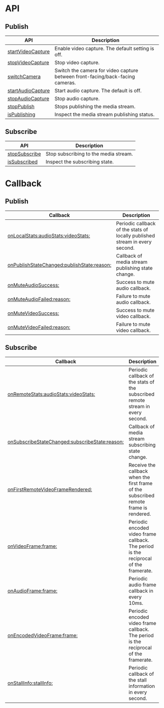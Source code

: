 # API
## Publish

| API | Description |
| --- | --- |
| [startVideoCapture](api.md#TALWTNPublisher-startvideocapture) | Enable video capture. The default setting is off.   <br> |
| [stopVideoCapture](api.md#TALWTNPublisher-stopvideocapture) | Stop video capture. |
| [switchCamera](api.md#TALWTNPublisher-switchcamera) | Switch the camera for video capture between front-facing/back-facing cameras. |
| [startAudioCapture](api.md#TALWTNPublisher-startaudiocapture) | Start audio capture. The default is off. |
| [stopAudioCapture](api.md#TALWTNPublisher-stopaudiocapture) | Stop audio capture. |
| [stopPublish](api.md#TALWTNPublisher-stoppublish) | Stops publishing the media stream. |
| [isPublishing](api.md#TALWTNPublisher-ispublishing) | Inspect the media stream publishing status. |

## Subscribe

| API | Description |
| --- | --- |
| [stopSubscribe](api.md#TALWTNSubscriber-stopsubscribe) | Stop subscribing to the media stream. |
| [isSubscribed](api.md#TALWTNSubscriber-issubscribed) | Inspect the subscribing state. |

# Callback
## Publish

| Callback | Description |
| --- | --- |
| [onLocalStats:audioStats:videoStats:](callback.md#TALWTNEngineDelegate-onlocalstats-audiostats-videostats) | Periodic callback of the stats of locally published stream in every second. |
| [onPublishStateChanged:publishState:reason:](callback.md#TALWTNEngineDelegate-onpublishstatechanged-publishstate-reason) | Callback of media stream publishing state change. |
| [onMuteAudioSuccess:](callback.md#TALWTNEngineDelegate-onmuteaudiosuccess) | Success to mute audio callback. |
| [onMuteAudioFailed:reason:](callback.md#TALWTNEngineDelegate-onmuteaudiofailed-reason) | Failure to mute audio callback. |
| [onMuteVideoSuccess:](callback.md#TALWTNEngineDelegate-onmutevideosuccess) | Success to mute video callback. |
| [onMuteVideoFailed:reason:](callback.md#TALWTNEngineDelegate-onmutevideofailed-reason) | Failure to mute video callback. |

## Subscribe

| Callback | Description |
| --- | --- |
| [onRemoteStats:audioStats:videoStats:](callback.md#TALWTNEngineDelegate-onremotestats-audiostats-videostats) | Periodic callback of the stats of the subscribed remote stream in every second. |
| [onSubscribeStateChanged:subscribeState:reason:](callback.md#TALWTNEngineDelegate-onsubscribestatechanged-subscribestate-reason) | Callback of media stream subscribing state change. |
| [onFirstRemoteVideoFrameRendered:](callback.md#TALWTNEngineDelegate-onfirstremotevideoframerendered) | Receive the callback when the first frame of the subscribed remote frame is rendered. |
| [onVideoFrame:frame:](callback.md#TALWTNEngineDelegate-onvideoframe-frame) | Periodic encoded video frame callback. The period is the reciprocal of the framerate. |
| [onAudioFrame:frame:](callback.md#TALWTNEngineDelegate-onaudioframe-frame) | Periodic audio frame callback in every 10ms. |
| [onEncodedVideoFrame:frame:](callback.md#TALWTNEngineDelegate-onencodedvideoframe-frame) | Periodic encoded video frame callback. The period is the reciprocal of the framerate. |
| [onStallInfo:stallInfo:](callback.md#TALWTNEngineDelegate-onstallinfo-stallinfo) | Periodic callback of the stall information in every second. |

